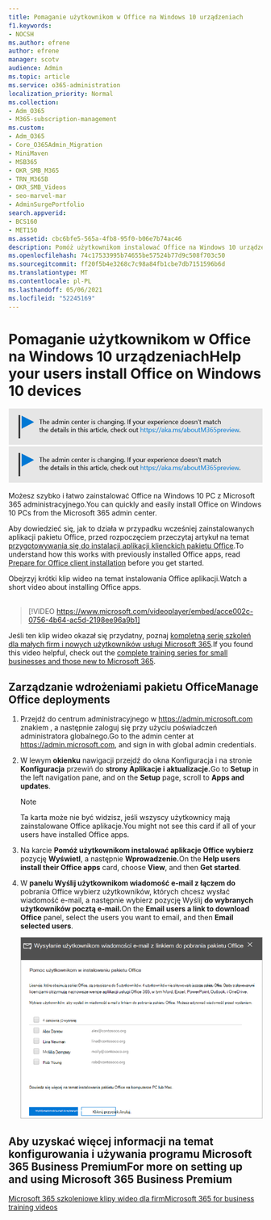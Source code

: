 ```yaml
---
title: Pomaganie użytkownikom w Office na Windows 10 urządzeniach
f1.keywords:
- NOCSH
ms.author: efrene
author: efrene
manager: scotv
audience: Admin
ms.topic: article
ms.service: o365-administration
localization_priority: Normal
ms.collection:
- Adm_O365
- M365-subscription-management
ms.custom:
- Adm_O365
- Core_O365Admin_Migration
- MiniMaven
- MSB365
- OKR_SMB_M365
- TRN_M365B
- OKR_SMB_Videos
- seo-marvel-mar
- AdminSurgePortfolio
search.appverid:
- BCS160
- MET150
ms.assetid: cbc6bfe5-565a-4fb8-95f0-b06e7b74ac46
description: Pomóż użytkownikom instalować Office na Windows 10 urządzeniach i łatwo instalować aplikacje Office na Windows 10 PC z centrum Microsoft 365 administracyjnego.
ms.openlocfilehash: 74c17533995b74655be57524b77d9c508f703c50
ms.sourcegitcommit: ff20f5b4e3268c7c98a84fb1cbe7db7151596b6d
ms.translationtype: MT
ms.contentlocale: pl-PL
ms.lasthandoff: 05/06/2021
ms.locfileid: "52245169"
---
```

# <a name="help-your-users-install-office-on-windows-10-devices"></a><span data-ttu-id="9c205-103">Pomaganie użytkownikom w Office na Windows 10 urządzeniach</span><span class="sxs-lookup"><span data-stu-id="9c205-103">Help your users install Office on Windows 10 devices</span></span>

<span data-ttu-id="9c205-104">[![Etykieta informująca, że centrum administracyjne zmienia się, a więcej informacji na ten temat możesz znaleźć w witrynie aka.ms/aboutM365preview.](../media/m365admincenterchanging.png)](/office365/admin/microsoft-365-admin-center-preview)</span><span class="sxs-lookup"><span data-stu-id="9c205-104">[![Label to let you know the admin center is changing and you can find more details at aka.ms/aboutM365preview.](../media/m365admincenterchanging.png)](/office365/admin/microsoft-365-admin-center-preview)</span></span>

<span data-ttu-id="9c205-105">Możesz szybko i łatwo zainstalować Office na Windows 10 PC z Microsoft 365 administracyjnego.</span><span class="sxs-lookup"><span data-stu-id="9c205-105">You can quickly and easily install Office on Windows 10 PCs from the Microsoft 365 admin center.</span></span>
  
<span data-ttu-id="9c205-106">Aby dowiedzieć się, jak to działa w przypadku wcześniej zainstalowanych aplikacji pakietu Office, przed rozpoczęciem przeczytaj artykuł na temat [przygotowywania się do instalacji aplikacji klienckich pakietu Office](prepare-for-office-client-deployment.md).</span><span class="sxs-lookup"><span data-stu-id="9c205-106">To understand how this works with previously installed Office apps, read [Prepare for Office client installation](prepare-for-office-client-deployment.md) before you get started.</span></span>

<span data-ttu-id="9c205-107">Obejrzyj krótki klip wideo na temat instalowania Office aplikacji.</span><span class="sxs-lookup"><span data-stu-id="9c205-107">Watch a short video about installing Office apps.</span></span><br><br>

> [!VIDEO https://www.microsoft.com/videoplayer/embed/acce002c-0756-4b64-ac5d-2198ee96a9b1] 

<span data-ttu-id="9c205-108">Jeśli ten klip wideo okazał się przydatny, poznaj [kompletną serię szkoleń dla małych firm i nowych użytkowników usługi Microsoft 365](../business-video/index.yml).</span><span class="sxs-lookup"><span data-stu-id="9c205-108">If you found this video helpful, check out the [complete training series for small businesses and those new to Microsoft 365](../business-video/index.yml).</span></span>

## <a name="manage-office-deployments"></a><span data-ttu-id="9c205-109">Zarządzanie wdrożeniami pakietu Office</span><span class="sxs-lookup"><span data-stu-id="9c205-109">Manage Office deployments</span></span>

1. <span data-ttu-id="9c205-110">Przejdź do centrum administracyjnego w <a href="https://go.microsoft.com/fwlink/p/?linkid=2024339" target="_blank">https://admin.microsoft.com</a> znakiem , a następnie zaloguj się przy użyciu poświadczeń administratora globalnego.</span><span class="sxs-lookup"><span data-stu-id="9c205-110">Go to the admin center at <a href="https://go.microsoft.com/fwlink/p/?linkid=2024339" target="_blank">https://admin.microsoft.com</a>, and sign in with global admin credentials.</span></span> 

2. <span data-ttu-id="9c205-111">W lewym **okienku** nawigacji przejdź do okna Konfiguracja i na stronie **Konfiguracja** przewiń do **strony Aplikacje i aktualizacje.**</span><span class="sxs-lookup"><span data-stu-id="9c205-111">Go to **Setup** in the left navigation pane, and on the **Setup** page, scroll to **Apps and updates**.</span></span>
    > [!NOTE]
    > <span data-ttu-id="9c205-112">Ta karta może nie być widzisz, jeśli wszyscy użytkownicy mają zainstalowane Office aplikacje.</span><span class="sxs-lookup"><span data-stu-id="9c205-112">You might not see this card if all of your  users have installed Office apps.</span></span>
  
3. <span data-ttu-id="9c205-113">Na karcie **Pomóż użytkownikom instalować aplikacje Office wybierz** pozycję **Wyświetl**, a następnie **Wprowadzenie.**</span><span class="sxs-lookup"><span data-stu-id="9c205-113">On the **Help users install their Office apps** card, choose **View**, and then **Get started**.</span></span>
    
4. <span data-ttu-id="9c205-114">W **panelu Wyślij użytkownikom wiadomość e-mail z łączem do** pobrania Office wybierz użytkowników, których chcesz wysłać wiadomość e-mail, a następnie wybierz pozycję Wyślij **do wybranych użytkowników pocztą e-mail.**</span><span class="sxs-lookup"><span data-stu-id="9c205-114">On the **Email users a link to download Office** panel, select the users you want to email, and then **Email selected users**.</span></span>

   ![Wybierz użytkowników, aby wysyłać wiadomości e-mail Office link pobierania.](../media/sendemailtousers.png)

## <a name="for-more-on-setting-up-and-using-microsoft-365-business-premium"></a><span data-ttu-id="9c205-116">Aby uzyskać więcej informacji na temat konfigurowania i używania programu Microsoft 365 Business Premium</span><span class="sxs-lookup"><span data-stu-id="9c205-116">For more on setting up and using Microsoft 365 Business Premium</span></span>

[<span data-ttu-id="9c205-117">Microsoft 365 szkoleniowe klipy wideo dla firm</span><span class="sxs-lookup"><span data-stu-id="9c205-117">Microsoft 365 for business training videos</span></span>](../business-video/index.yml)